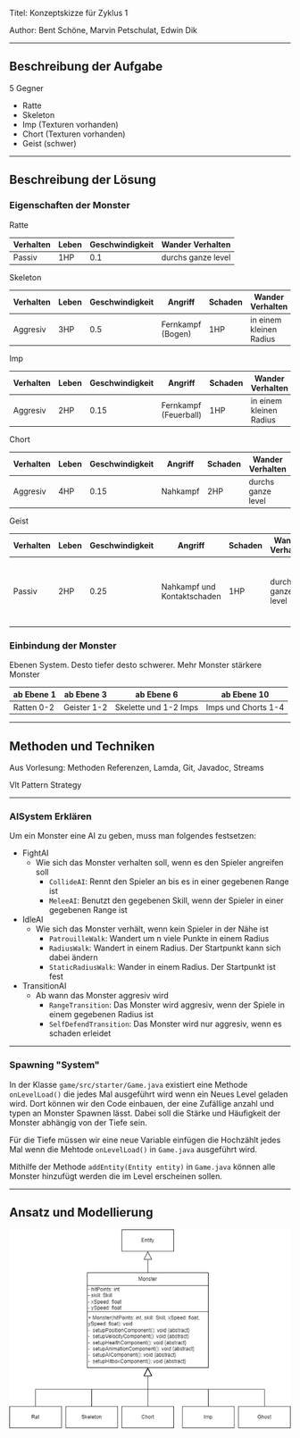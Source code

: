 Titel: Konzeptskizze für Zyklus 1

Author: Bent Schöne, Marvin Petschulat, Edwin Dik

---
## Beschreibung der Aufgabe

5 Gegner
- Ratte
- Skeleton
- Imp (Texturen vorhanden)
- Chort (Texturen vorhanden)
- Geist (schwer)


---

## Beschreibung der Lösung

### Eigenschaften der Monster
Ratte

| Verhalten | Leben | Geschwindigkeit | Wander Verhalten   |
|-----------|-------|-----------------|--------------------|
| Passiv    | 1HP   | 0.1             | durchs ganze level |

Skeleton

| Verhalten | Leben | Geschwindigkeit | Angriff           | Schaden | Wander Verhalten        |
|-----------|-------|-----------------|-------------------|---------|-------------------------|
| Aggresiv  | 3HP   | 0.5             | Fernkampf (Bogen) | 1HP     | in einem kleinen Radius |


Imp

| Verhalten | Leben | Geschwindigkeit | Angriff                | Schaden | Wander Verhalten        |
|-----------|-------|-----------------|------------------------|---------|-------------------------|
| Aggresiv  | 2HP   | 0.15            | Fernkampf  (Feuerball) | 1HP     | in einem kleinen Radius |

Chort

| Verhalten | Leben | Geschwindigkeit | Angriff  | Schaden | Wander Verhalten   |
|-----------|-------|-----------------|----------|---------|--------------------|
| Aggresiv  | 4HP   | 0.15            | Nahkampf | 2HP     | durchs ganze level |

Geist


| Verhalten | Leben | Geschwindigkeit | Angriff                     | Schaden | Wander Verhalten   | Besonderheit                                                     |
|-----------|-------|-----------------|-----------------------------|---------|--------------------|------------------------------------------------------------------|
| Passiv    | 2HP   | 0.25            | Nahkampf und Kontaktschaden | 1HP     | durchs ganze level | Kann durch Wände Fliegen und wird unsichtbar außerhalb vom Level |

### Einbindung der Monster

Ebenen System. Desto tiefer desto schwerer. Mehr Monster stärkere Monster

| ab Ebene 1 | ab Ebene 3  | ab Ebene 6            | ab Ebene 10         |
|------------|-------------|-----------------------|---------------------|
| Ratten 0-2 | Geister 1-2 | Skelette und 1-2 Imps | Imps und Chorts 1-4 |

---

## Methoden und Techniken

Aus Vorlesung: Methoden Referenzen, Lamda, Git, Javadoc, Streams

Vlt Pattern Strategy

---

### AISystem Erklären
Um ein Monster eine AI zu geben, muss man folgendes festsetzen:
- FightAI
  - Wie sich das Monster verhalten soll, wenn es den Spieler angreifen soll
    - `CollideAI`: Rennt den Spieler an bis es in einer gegebenen Range ist
    - `MeleeAI`: Benutzt den gegebenen Skill, wenn der Spieler in einer gegebenen Range ist
- IdleAI
  - Wie sich das Monster verhält, wenn kein Spieler in der Nähe ist
    - `PatrouilleWalk`: Wandert um n viele Punkte in einem Radius
    - `RadiusWalk`: Wandert in einem Radius. Der Startpunkt kann sich dabei ändern
    - `StaticRadiusWalk`: Wander in einem Radius. Der Startpunkt ist fest
- TransitionAI
    - Ab wann das Monster aggresiv wird
      - `RangeTransition`: Das Monster wird aggresiv, wenn der Spiele in einem gegebenen Radius ist
      - `SelfDefendTransition`: Das Monster wird nur aggresiv, wenn es schaden erleidet

---

### Spawning "System"

In der Klasse `game/src/starter/Game.java` existiert eine Methode `onLevelLoad()`
die jedes Mal ausgeführt wird wenn ein Neues Level geladen wird. Dort können wir den Code einbauen, der
eine Zufällige anzahl und typen an Monster Spawnen lässt. Dabei soll die Stärke und Häufigkeit der Monster
abhängig von der Tiefe sein.

Für die Tiefe müssen wir eine neue Variable einfügen die Hochzählt jedes Mal wenn die Mehtode `onLevelLoad()`
in `Game.java` ausgeführt wird.

Mithilfe der Methode `addEntity(Entity entity)` in `Game.java` können alle Monster hinzufügt werden die im Level erscheinen sollen.


---

## Ansatz und Modellierung

![Monster UML](MonsterUML.png)
